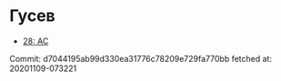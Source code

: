 # Гусев
- [28: AC](28.md)

Commit: d7044195ab99d330ea31776c78209e729fa770bb
 fetched at: 20201109-073221
